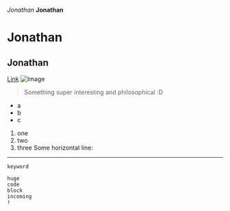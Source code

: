 *Jonathan*
**Jonathan**
# Jonathan
## Jonathan
[Link](http://google.com)
![Image]()
> Something super interesting and philosophical :D
* a
* b
* c
1. one
2. two
3. three
Some horizontal line:
---
`keyword`
```
huge
code
block
incoming
!
```
